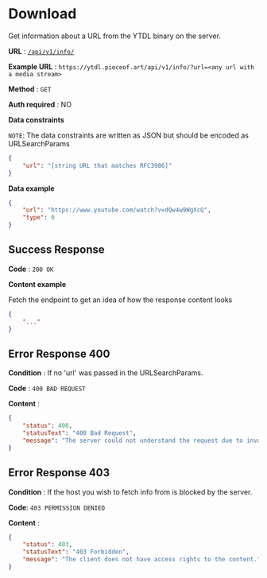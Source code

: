 # Download

Get information about a URL from the YTDL binary on the server.

**URL** : [`/api/v1/info/`](https://ytdl.pieceof.art/api/v1/info/?url=https%3A%2F%2Fwww.youtube.com%2Fwatch%3Fv%3D5NvUjGrwl_g)

**Example URL** : `https://ytdl.pieceof.art/api/v1/info/?url=<any url with a media stream>`

**Method** : `GET`

**Auth required** : NO

**Data constraints**

`NOTE`: The data constraints are written as JSON but should be encoded as URLSearchParams

```json
{
    "url": "[string URL that matches RFC3986]"
}
```

**Data example**

```json
{
    "url": "https://www.youtube.com/watch?v=dQw4w9WgXcQ",
    "type": 0
}
```

## Success Response

**Code** : `200 OK`

**Content example**

Fetch the endpoint to get an idea of how the response content looks
```json
{
    "..."
}
```

## Error Response 400

**Condition** : If no 'url' was passed in the URLSearchParams.

**Code** : `400 BAD REQUEST`

**Content** :

```json
{
    "status": 400,
    "statusText": "400 Bad Request",
    "message": "The server could not understand the request due to invalid syntax of the URL or certain HEADERS were missing."
}
```

## Error Response 403

**Condition** :  If the host you wish to fetch info from is blocked by the server.

**Code**: `403 PERMISSION DENIED`

**Content** :

```json
{
    "status": 403,
    "statusText": "403 Forbidden",
    "message": "The client does not have access rights to the content."
}
```
